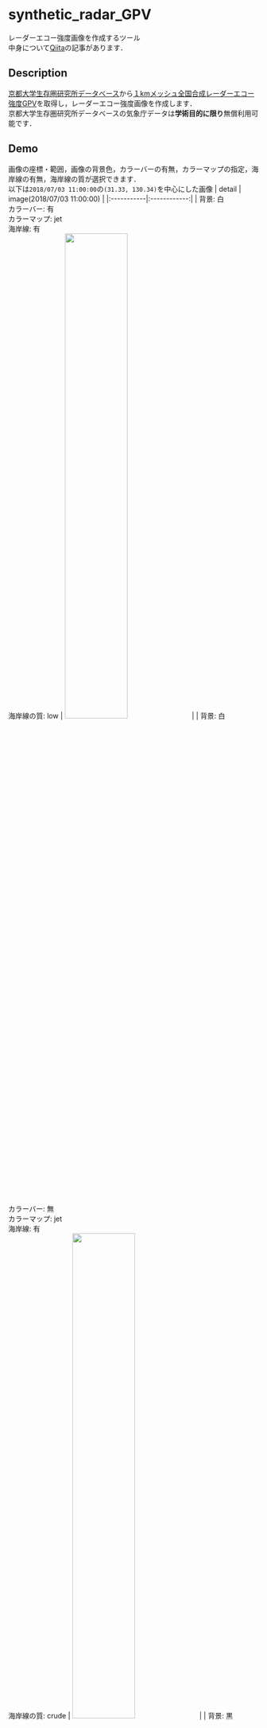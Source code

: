 synthetic_radar_GPV
====
レーダーエコー強度画像を作成するツール\
中身について[Qiita](https://qiita.com/kinosi/items/56b664d9a10d35b4a183)の記事があります．

## Description
[京都大学生存圏研究所データベース](http://database.rish.kyoto-u.ac.jp/arch/jmadata/synthetic-original.html)から[１kmメッシュ全国合成レーダーエコー強度GPV](http://www.jmbsc.or.jp/jp/online/file/f-online30100.html)を取得し，レーダーエコー強度画像を作成します．\
京都大学生存圏研究所データベースの気象庁データは**学術目的に限り**無償利用可能です．

## Demo
画像の座標・範囲，画像の背景色，カラーバーの有無，カラーマップの指定，海岸線の有無，海岸線の質が選択できます．\
以下は`2018/07/03 11:00:00`の`(31.33, 130.34)`を中心にした画像
| detail | image(2018/07/03 11:00:00) |
|:-----------|:------------:|
| 背景: 白<br>カラーバー: 有<br>カラーマップ: jet<br>海岸線: 有<br>海岸線の質: low | <img src="https://user-images.githubusercontent.com/37448236/54401344-a1203b80-470a-11e9-9beb-212fc94ea189.png" width=50%> |
| 背景: 白<br>カラーバー: 無<br>カラーマップ: jet<br>海岸線: 有<br>海岸線の質: crude | <img src="https://user-images.githubusercontent.com/37448236/54401342-9ebde180-470a-11e9-950d-99f8aa427660.png" width=50%> |
| 背景: 黒<br>カラーバー: 有<br>カラーマップ: jet<br>海岸線: 有<br>海岸線の質: low | <img src="https://user-images.githubusercontent.com/37448236/54401335-98c80080-470a-11e9-8d5a-83b385097a52.png" width=50%> |
| 背景: 黒<br>カラーバー: 有<br>カラーマップ: gray<br>海岸線: 無 | <img src="https://user-images.githubusercontent.com/37448236/54401339-9c5b8780-470a-11e9-905f-dcb5a6ac2f0d.png" width=50%> |
| 背景: 白<br>カラーバー: 無<br>カラーマップ: jet<br>海岸線: 無 | <img src="https://user-images.githubusercontent.com/37448236/54401348-a3829580-470a-11e9-8e9b-94bffa2f83d4.png" width=50%> |

## Requirement
matplotlib, numpy, Basemap,
[wgrib2](https://www.cpc.ncep.noaa.gov/products/wesley/wgrib2/)

## Usage
### `config.ini`に設定記入
```python
[period]
# format
#    start = YYYY/mm/dd HH:MM:SS
#    end   = YYYY/mm/dd HH:MM:SS
start = 2018/07/01 00:00:00
end   = 2018/07/05 00:00:00
```
- period -> ダウンロードする期間に関するセクション
    - start -> 期間の始まり
    - end -> 期間の終わり
```python
[interval]
# format
#    num ... number of time interval
#    timescale: {'minutes', 'hours', 'days', 'weeks'}
# e.g. num=2, timescale=hours -> download at 2 hours inteval
# CAUTION: minimum interval is 10 minutes!
num = 10
timescale = minutes
```
- interval -> ダウンロードする間隔に関するセクション
    - num -> 時間の数字部分
    - timescale -> 時間スケールを指定（下記が使えます）[timedelta](https://docs.python.org/ja/3/library/datetime.html#datetime.timedelta)の引数に準拠
        - minutes
        - hours
        - days
        - weeks
    
        num = 20, timescale = daysとすると，20日間隔でデータを取得する．\
        **データ自体が10分間隔で取得されているので，それより細かい時間指定は不可能**
```python
[download_path]
# format
#    tar_path ... temporary save location for downloaded tar file
#    bin_path ... save location for bin file
tar_path = ./tar
bin_path = /mnt/hgfs/kagoshima/bin_test
```
- download_path -> ファイルパスに関するセクション
    - tar_path -> 取得した.tarファイルの保存先（逐次削除するので一時的にしかファイルはありません）
    - bin_path -> 取り出した.binファイルの保存先
```python
[generate_path]
# format
#    bin_path ... location of saved bin file (default: same as download_path.bin_path)
#    img_path ... save location for generated image
bin_path = ../weather/data/kagoshima/bin_test
img_path = ../weather/data/kagoshima/bin_test/img_kagoshima
```
- generate_path -> ファイルパスに関するセクション
    - bin_path -> .binファイルが保存されているディレクトリ（基本的には[download_pathセクションのbin_path](https://qiita.com/kinosi/items/56b664d9a10d35b4a183#%E3%82%B3%E3%83%B3%E3%83%95%E3%82%A3%E3%82%B0%E8%AA%AC%E6%98%8E)と同じです）
    - img_path -> 作成した画像ファイルの保存先
```python
[center_location]
# format
#    latitude  ... latitude of image's center location
#    longitude ... longitude of image's center location
latitude  = 31.33
longitude = 130.34
```
- center_location -> 画像の中心座標に関するセクション
    - latitude -> 中心の緯度
    - longitude -> 中心の経度
```python
[area]
# format
#    d ... distance from image center(lat,lon) to edge
d = 2
```
- area-> 画像がカバーする範囲に関するセクション
    - d-> 中心から東西南北に±dを画像の範囲とする
```python
[image]
# format
#    base_color: {'black', 'white'} ... image's backgroud color
#    color_map: e.g.{'jet', 'gray'}(Colormaps in Matplotlib) ... image's cloud color
#    draw_coastline: bool ... whether to draw coastline
#    coastline_quality: {c(crude), l(low), i(intermediate), h(high), f(full)}
#                      ... coastline quality (only when draw_coastline is True)
#    draw_colorbar: bool ... whether to draw colorbar
base_color = white
color_map = jet
draw_coastline = True
coastline_quality = l
draw_colorbar = True
```
- image-> 画像の見た目に関するセクション
    - base_color-> 画像全体の背景の色（下記が使えます）
        - black
        - white
    - color_map-> 降水強度を描画するカラーマップ（下記で動作確認しました）[matplotlib.cm](https://matplotlib.org/examples/color/colormaps_reference.html)に準拠します
        - jet
        - gray
    - draw_coastline-> 海岸線を描画するかどうか
    - coastline_quality-> 海岸線の描画精度（draw_coastline = Trueのときのみ動作）（下記が使えます）
        - c
        - l
        - i
        - h
        - f
    - draw_colorbar-> カラーバーを描画するかどうか
```python
[windows]
# for windows wgrib2 path setting
wgrib2_path = C:/Users/Milano/Desktop/wgrib2/wgrib2.exe
```
- windowsで`Ggis1km_image_generator_WINDOWS.py`を起動する際にwgrib2のパスを設定する必要がある
### スクリプト起動
上記`config.ini`設定後，スクリプト起動
```bash
$ python Ggis1km_downloder.py
```
```bash
$ python Ggis1km_image_generator.py
```
`download_path.bin_path`に１kmメッシュ全国合成レーダーエコー強度GPVバイナリファイル(GRIB2形式)が，\
`generate_path.img_path`に作成した画像ファイルが保存される．

## Install
```bash
$ git clone https://github.com/catdance124/synthetic_radar_GPV.git
```
### wgrib2 install
```bash
$ cd ~
$ sudo apt-get install gfortran
$ export FC=gfortran
$ export CC=gcc
$ wget ftp://ftp.cpc.ncep.noaa.gov/wd51we/wgrib2/wgrib2.tgz
$ tar -xvzf wgrib2.tgz
$ cd grib2/
$ make
$ sudo cp ~/grib2/wgrib2/wgrib2 /usr/local/bin/
```
### Basemap install
```bash
$ conda install basemap
```


___
___
# 以下開発時メモ

## env
### linux
ubuntu 18.04.1 LTS  
on VMware Workstation 15 Player  
### windows
仮想環境ではmatplotlibのsavefigがどんどん遅くなっていったので  
クラスタで回すために対応させた  

windows10 x64  anaconda
```
$ conda install basemap
```
http://www.ftp.cpc.ncep.noaa.gov/wd51we/wgrib2/Windows_64/  
ファイル配置  
synthetic/  
　├ Ggis1km_image_generator_WINDOWS.py  
　├ temp.bin  
　└ wgrib2/  
　　├ wgrib2.exe  
　　├ cyggcc_s-seh-1.dll  
　　├ cyggfortran-3.dll  
　　├ cyggomp-1.dll  
　　├ cygquadmath-0.dll  
　　└ cygwin1.dll  

## reference
１kmメッシュ全国合成レーダーGPV  
http://www.jmbsc.or.jp/jp/online/file/f-online30100.html  
http://database.rish.kyoto-u.ac.jp/arch/jmadata/synthetic-original.html  
詳細  
https://www.data.jma.go.jp/add/suishin/catalogue/format/ObdObs001_format.pdf  
活用例  
http://agora.ex.nii.ac.jp/digital-typhoon/radar/graphics/index.html.ja  

## utility
##### wgrib2  
https://www.cpc.ncep.noaa.gov/products/wesley/wgrib2/  
commands: https://www.cpc.ncep.noaa.gov/products/wesley/wgrib2/long_cmd_list.html  
ref: http://www.hysk.sakura.ne.jp/Linux_tips/how2use_wgrib

##### ~~pygrib~~
データが対応していなかった  
MSMデータなどを使うならこっちが楽そう  

# メモ
## Ubuntu
[/etc/apt/source.list のリポジトリを日本国内に変更する](http://www.aise.ics.saitama-u.ac.jp/~gotoh/HowToInstallUbuntu1804OnWSL.html#toc5)
```
$ cd /etc/apt
$ sudo sed -i.bak -e "s/http:\/\/archive\.ubuntu\.com/http:\/\/jp\.archive\.ubuntu\.com/g" sources.list
$ apt-get update && apt-get -y upgrade
```
## [pyenv](http://blog.algolab.jp/post/2016/08/21/pyenv-anaconda-ubuntu/)
必要なパッケージをインストール
```
$ sudo apt-get install -y make build-essential libssl-dev zlib1g-dev libbz2-dev libreadline-dev libsqlite3-dev wget curl llvm libncurses5-dev libncursesw5-dev libpng-dev
```

pyenv インストール
```
$ git clone git://github.com/yyuu/pyenv.git ~/.pyenv
$ git clone https://github.com/yyuu/pyenv-pip-rehash.git ~/.pyenv/plugins/pyenv-pip-rehash
$ echo 'export PYENV_ROOT="$HOME/.pyenv"' >> ~/.bashrc
$ echo 'export PATH="$PYENV_ROOT/bin:$PATH"' >> ~/.bashrc
$ echo 'eval "$(pyenv init -)"' >> ~/.bashrc
$ source ~/.bashrc
```
Anacondaのバージョン確認
```
$ pyenv install -l | grep anaconda3
  anaconda3-5.0.1
  anaconda3-5.1.0
  anaconda3-5.2.0
  anaconda3-5.3.0
  anaconda3-5.3.1
  anaconda3-2018.12
```
ここではAnaconda3-5.3.1をインストール
```
$ pyenv install anaconda3-5.3.1
$ pyenv global anaconda3-5.3.1
$ echo 'export PATH="$PYENV_ROOT/versions/anaconda3-5.3.1/bin:$PATH"' >> ~/.bashrc
$ source ~/.bashrc
```
## Basemap
```
$ conda install basemap
```
### import BasemapのError回避
PROJ_LIBが見つからないので指定して与える
```python
#Hack to fix missing PROJ4 env var
import os
import conda

conda_file_dir = conda.__file__
conda_dir = conda_file_dir.split('lib')[0]
proj_lib = os.path.join(os.path.join(conda_dir, 'share'), 'proj')
os.environ["PROJ_LIB"] = proj_lib
from mpl_toolkits.basemap import Basemap
```
## jupyter リモート
https://qiita.com/syo_cream/items/05553b41277523a131fd
```
$ pip install jupyter
$ ipython
```
```python
from notebook.auth import passwd
passwd()
```
```
$ mkdir ~/.jupyter
$ vim ~/.jupyter/jupyter_notebook_config.py
```
```python
# ~/.jupyter/jupyter_notebook_config.py
c = get_config()

# Notebook上でplotを表示できるようにする
c.IPKernelApp.pylab = 'inline'
# 全てのIPから接続を許可
c.NotebookApp.ip = '*'
# IPython notebookのログインパスワード
c.NotebookApp.password = 'sha1:1f1f48943783:4da60e7ba677c2184f4d5378b3ca1ef46cc8fe09'
# 起動時にブラウザを起動させるかの設定
c.NotebookApp.open_browser = False
# ポート指定
c.NotebookApp.port = 8888
```
## data 
```
wget -P synthetic/ http://database.rish.kyoto-u.ac.jp/arch/jmadata/data/jma-radar/synthetic/original/2017/06/16/Z__C_RJTD_20170616000000_RDR_JMAGPV__grib2.tar
```
## jupyter tips
!,%を付けるとshellが実行できる  
!はアプリケーションで，%はosコマンド？
```python
!wget -nc -P path URL
%cd target_path
ls = %ls
print(ls)
# shellの出力をpython変数に渡すことができる
```
pythonで宣言した変数をshellに渡すことができる  
$をつけて渡す
```python
path = '~/temp'
URL = 'http://hoge.tar'
!wget -nc -P $path $URL
# !wget -nc -P ~/temp http://hoge.tar と等価
```
### .pyでは使えないので
subprocessを代用
```python
import subprocess
subprocess.run(['./wgrib2/wgrib2.exe',filepath,'-order','we:ns','-no_header','-bin','temp.bin'])
```
### wget tips
-nc 同名ファイルは保存しない  
-P path 指定パスに保存する  

### tar tips
-tf tarファイルの中身を確認  
-xvf 展開  
-C path 展開・圧縮先パスを指定

## wgrib2 インストール
FORTRANをインストールし，環境変数に指定しておく
```
$ cd ~
$ sudo apt-get install gfortran
$ export FC=gfortran
$ export CC=gcc
$ wget ftp://ftp.cpc.ncep.noaa.gov/wd51we/wgrib2/wgrib2.tgz
$ tar -xvzf wgrib2.tgz
$ cd grib2/
$ make
```
~/grib2/wgrib2/wgrib2が実行ファイル  
パスの通ったディレクトリにコピー
```
$ sudo cp ~/grib2/wgrib2/wgrib2 /usr/local/bin/
```
usage
```
$ wgrib2 data
# 1:0:d=2017010120:var discipline=0 center=34 local_table=1 parmcat=1 parm=201:surface:-10-0 min acc fcst:
```
ID: ? : d=基準日時 : 気象項目 : 条件 : 初期値(anl) or 予測(fcst) :  
vars =
discipline
center
local_table 
parmeter category 
parmeter  
http://www.cpc.ncep.noaa.gov/products/wesley/wgrib2/varX.html

## wgrib2 tips
デフォでNS->SNに変換されるので指定してNSのままに
```
$ wgrib2 data -order we:ns
```
ファイル出力ができる  
中身はデータ値が格子に沿って羅列されたもの(ここではNW->SE)  
https://qiita.com/ysomei/items/12d6622bed030f6ac793#ruby-%E3%81%8B%E3%82%89%E5%88%A9%E7%94%A8%E3%81%99%E3%82%8B  
-text filename  
-bin filename  
-ieee filename  
出力名に-を指定することで標準出力可能
```
$ wgrib2 data -order we:ns -no_header -text -
```
